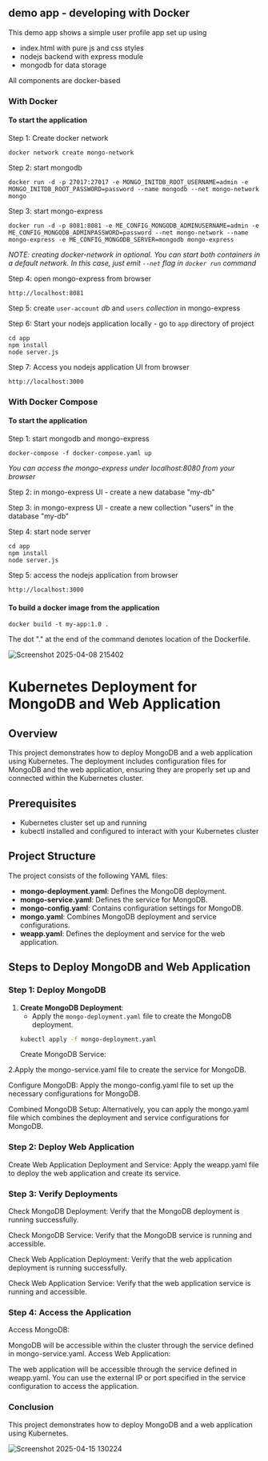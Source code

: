 ## demo app - developing with Docker

This demo app shows a simple user profile app set up using 
- index.html with pure js and css styles
- nodejs backend with express module
- mongodb for data storage

All components are docker-based

### With Docker

#### To start the application

Step 1: Create docker network

    docker network create mongo-network 

Step 2: start mongodb 

    docker run -d -p 27017:27017 -e MONGO_INITDB_ROOT_USERNAME=admin -e MONGO_INITDB_ROOT_PASSWORD=password --name mongodb --net mongo-network mongo    

Step 3: start mongo-express
    
    docker run -d -p 8081:8081 -e ME_CONFIG_MONGODB_ADMINUSERNAME=admin -e ME_CONFIG_MONGODB_ADMINPASSWORD=password --net mongo-network --name mongo-express -e ME_CONFIG_MONGODB_SERVER=mongodb mongo-express   

_NOTE: creating docker-network in optional. You can start both containers in a default network. In this case, just emit `--net` flag in `docker run` command_

Step 4: open mongo-express from browser

    http://localhost:8081

Step 5: create `user-account` _db_ and `users` _collection_ in mongo-express

Step 6: Start your nodejs application locally - go to `app` directory of project 

    cd app
    npm install 
    node server.js
    
Step 7: Access you nodejs application UI from browser

    http://localhost:3000

### With Docker Compose

#### To start the application

Step 1: start mongodb and mongo-express

    docker-compose -f docker-compose.yaml up
    
_You can access the mongo-express under localhost:8080 from your browser_
    
Step 2: in mongo-express UI - create a new database "my-db"

Step 3: in mongo-express UI - create a new collection "users" in the database "my-db"       
    
Step 4: start node server 

    cd app
    npm install
    node server.js
    
Step 5: access the nodejs application from browser 

    http://localhost:3000

#### To build a docker image from the application

    docker build -t my-app:1.0 .       
    
The dot "." at the end of the command denotes location of the Dockerfile.


![Screenshot 2025-04-08 215402](https://github.com/user-attachments/assets/236ddc5e-3ed2-496f-a87a-1added248415)





# Kubernetes Deployment for MongoDB and Web Application

## Overview
This project demonstrates how to deploy MongoDB and a web application using Kubernetes. The deployment includes configuration files for MongoDB and the web application, ensuring they are properly set up and connected within the Kubernetes cluster.

## Prerequisites
- Kubernetes cluster set up and running
- kubectl installed and configured to interact with your Kubernetes cluster

## Project Structure
The project consists of the following YAML files:
- **mongo-deployment.yaml**: Defines the MongoDB deployment.
- **mongo-service.yaml**: Defines the service for MongoDB.
- **mongo-config.yaml**: Contains configuration settings for MongoDB.
- **mongo.yaml**: Combines MongoDB deployment and service configurations.
- **weapp.yaml**: Defines the deployment and service for the web application.

## Steps to Deploy MongoDB and Web Application

### Step 1: Deploy MongoDB
1. **Create MongoDB Deployment**:
   - Apply the `mongo-deployment.yaml` file to create the MongoDB deployment.
   ```sh
   kubectl apply -f mongo-deployment.yaml
   ```
   Create MongoDB Service:

2.Apply the mongo-service.yaml file to create the service for MongoDB.

Configure MongoDB:
Apply the mongo-config.yaml file to set up the necessary configurations for MongoDB.

Combined MongoDB Setup:
Alternatively, you can apply the mongo.yaml file which combines the deployment and service configurations for MongoDB.

### Step 2: Deploy Web Application
Create Web Application Deployment and Service:
Apply the weapp.yaml file to deploy the web application and create its service.

### Step 3: Verify Deployments
Check MongoDB Deployment:
Verify that the MongoDB deployment is running successfully.

Check MongoDB Service:
Verify that the MongoDB service is running and accessible.

Check Web Application Deployment:
Verify that the web application deployment is running successfully.

Check Web Application Service:
Verify that the web application service is running and accessible.

### Step 4: Access the Application
Access MongoDB:

MongoDB will be accessible within the cluster through the service defined in mongo-service.yaml.
Access Web Application:

The web application will be accessible through the service defined in weapp.yaml. You can use the external IP or port specified in the service configuration to access the application.
### Conclusion
This project demonstrates how to deploy MongoDB and a web application using Kubernetes.


![Screenshot 2025-04-15 130224](https://github.com/user-attachments/assets/8a3775fa-991c-4a23-a4b6-93dc4d3f0a0a)
